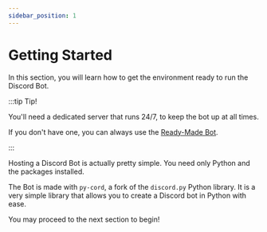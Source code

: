 ```yaml
---
sidebar_position: 1
---
```


# Getting Started

In this section, you will learn how to get the environment ready to run the Discord Bot.

:::tip Tip!

You'll need a dedicated server that runs 24/7, to keep the bot up at all times.  

If you don't have one, you can always use the [Ready-Made Bot](../using-the-bot/intro).  

:::

Hosting a Discord Bot is actually pretty simple. You need only Python and the packages installed.

The Bot is made with `py-cord`, a fork of the `discord.py` Python library. 
It is a very simple library that allows you to create a Discord bot in Python with ease.

You may proceed to the next section to begin!


